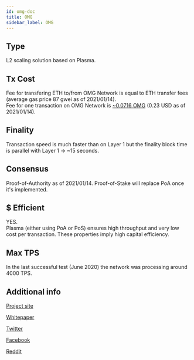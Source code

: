 ```yaml
---
id: omg-doc
title: OMG
sidebar_label: OMG
---
```


## Type

L2 scaling solution based on Plasma.

## Tx Cost

Fee for transfering ETH to/from OMG Network is equal to ETH transfer fees (average gas price 87 gwei as of 2021/01/14).  
Fee for one transaction on OMG Network is [~0.0716 OMG](https://blockexplorer.mainnet.v1.omg.network/fees) (0.23 USD as of 2021/01/14).

## Finality

Transaction speed is much faster than on Layer 1 but the finality block time is parallel with Layer 1 -> ~15 seconds.

## Consensus

Proof-of-Authority as of 2021/01/14. Proof-of-Stake will replace PoA once it's implemented.

## $ Efficient

YES.  
Plasma (either using PoA or PoS) ensures high throughput and very low cost per transaction. These properties imply high capital efficiency.

## Max TPS

In the last successful test (June 2020) the network was processing around 4000 TPS.

## Additional info

[Project site](https://omg.network/)

[Whitepaper](https://cdn.omise.co/omg/whitepaper.pdf)

[Twitter](https://twitter.com/omgnetworkhq)

[Facebook](https://www.facebook.com/omgnetworkhq)

[Reddit](https://www.reddit.com/r/OMGnetwork/)
